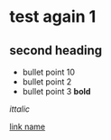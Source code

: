 # test again 1
## second heading
* bullet point 10
* bullet point 2
* bullet point 3
**bold**

_ittalic_


[link name](https://www.google.com/search?q=google+translate&rlz=1C1BYYL_svSE968SE968&oq=g&aqs=chrome.1.69i60j69i59l3j69i60l4.2116j0j7&sourceid=chrome&ie=UTF-8)


